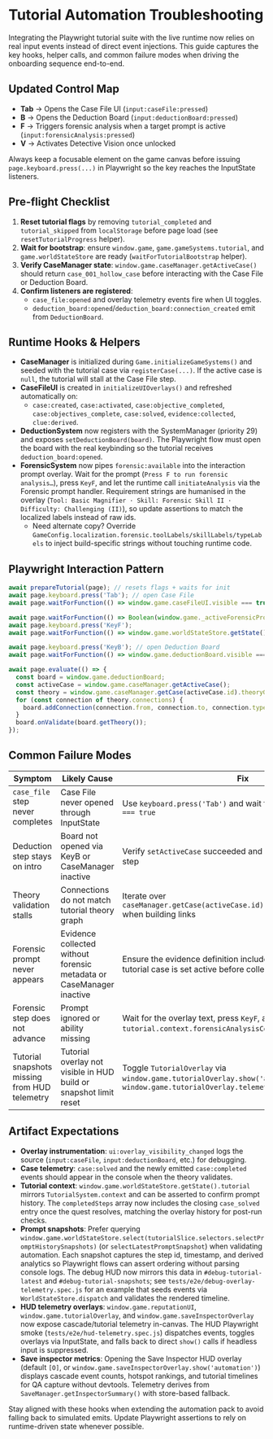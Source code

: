 # Tutorial Automation Troubleshooting

Integrating the Playwright tutorial suite with the live runtime now relies on real input events instead of direct event injections. This guide captures the key hooks, helper calls, and common failure modes when driving the onboarding sequence end-to-end.

## Updated Control Map
- **Tab** → Opens the Case File UI (`input:caseFile:pressed`)
- **B** → Opens the Deduction Board (`input:deductionBoard:pressed`)
- **F** → Triggers forensic analysis when a target prompt is active (`input:forensicAnalysis:pressed`)
- **V** → Activates Detective Vision once unlocked

Always keep a focusable element on the game canvas before issuing `page.keyboard.press(...)` in Playwright so the key reaches the InputState listeners.

## Pre-flight Checklist
1. **Reset tutorial flags** by removing `tutorial_completed` and `tutorial_skipped` from `localStorage` before page load (see `resetTutorialProgress` helper).
2. **Wait for bootstrap**: ensure `window.game`, `game.gameSystems.tutorial`, and `game.worldStateStore` are ready (`waitForTutorialBootstrap` helper).
3. **Verify CaseManager state**: `window.game.caseManager.getActiveCase()` should return `case_001_hollow_case` before interacting with the Case File or Deduction Board.
4. **Confirm listeners are registered**:
   - `case_file:opened` and overlay telemetry events fire when UI toggles.
   - `deduction_board:opened`/`deduction_board:connection_created` emit from `DeductionBoard`.

## Runtime Hooks & Helpers
- **CaseManager** is initialized during `Game.initializeGameSystems()` and seeded with the tutorial case via `registerCase(...)`. If the active case is `null`, the tutorial will stall at the Case File step.
- **CaseFileUI** is created in `initializeUIOverlays()` and refreshed automatically on:
  - `case:created`, `case:activated`, `case:objective_completed`, `case:objectives_complete`, `case:solved`, `evidence:collected`, `clue:derived`.
- **DeductionSystem** now registers with the SystemManager (priority 29) and exposes `setDeductionBoard(board)`. The Playwright flow must open the board with the real keybinding so the tutorial receives `deduction_board:opened`.
- **ForensicSystem** now pipes `forensic:available` into the interaction prompt overlay. Wait for the prompt (`Press F to run forensic analysis…`), press `KeyF`, and let the runtime call `initiateAnalysis` via the Forensic prompt handler. Requirement strings are humanised in the overlay (`Tool: Basic Magnifier · Skill: Forensic Skill II · Difficulty: Challenging (II)`), so update assertions to match the localized labels instead of raw ids.
  - Need alternate copy? Override `GameConfig.localization.forensic.toolLabels/skillLabels/typeLabels` to inject build-specific strings without touching runtime code.

## Playwright Interaction Pattern
```ts
await prepareTutorial(page); // resets flags + waits for init
await page.keyboard.press('Tab'); // open Case File
await page.waitForFunction(() => window.game.caseFileUI.visible === true);

await page.waitForFunction(() => Boolean(window.game._activeForensicPrompt));
await page.keyboard.press('KeyF');
await page.waitForFunction(() => window.game.worldStateStore.getState().tutorial.context.forensicAnalysisComplete > 0);

await page.keyboard.press('KeyB'); // open Deduction Board
await page.waitForFunction(() => window.game.deductionBoard.visible === true);

await page.evaluate(() => {
  const board = window.game.deductionBoard;
  const activeCase = window.game.caseManager.getActiveCase();
  const theory = window.game.caseManager.getCase(activeCase.id).theoryGraph;
  for (const connection of theory.connections) {
    board.addConnection(connection.from, connection.to, connection.type);
  }
  board.onValidate(board.getTheory());
});
```

## Common Failure Modes
| Symptom | Likely Cause | Fix |
| --- | --- | --- |
| `case_file` step never completes | Case File never opened through InputState | Use `keyboard.press('Tab')` and wait for `caseFileUI.visible === true` |
| Deduction step stays on intro | Board not opened via KeyB or CaseManager inactive | Verify `setActiveCase` succeeded and press `KeyB` after forensic step |
| Theory validation stalls | Connections do not match tutorial theory graph | Iterate over `caseManager.getCase(activeCase.id).theoryGraph.connections` when building links |
| Forensic prompt never appears | Evidence collected without forensic metadata or CaseManager inactive | Ensure the evidence definition includes `forensic` data and the tutorial case is set active before collection |
| Forensic step does not advance | Prompt ignored or ability missing | Wait for the overlay text, press `KeyF`, and confirm `tutorial.context.forensicAnalysisComplete` increments |
| Tutorial snapshots missing from HUD telemetry | Tutorial overlay not visible in HUD build or snapshot limit reset | Toggle `TutorialOverlay` via `window.game.tutorialOverlay.show('automation')`, then query `window.game.tutorialOverlay.telemetry` |

## Artifact Expectations
- **Overlay instrumentation**: `ui:overlay_visibility_changed` logs the source (`input:caseFile`, `input:deductionBoard`, etc.) for debugging.
- **Case telemetry**: `case:solved` and the newly emitted `case:completed` events should appear in the console when the theory validates.
- **Tutorial context**: `window.game.worldStateStore.getState().tutorial` mirrors `TutorialSystem.context` and can be asserted to confirm prompt history. The `completedSteps` array now includes the closing `case_solved` entry once the quest resolves, matching the overlay history for post-run checks.
- **Prompt snapshots**: Prefer querying `window.game.worldStateStore.select(tutorialSlice.selectors.selectPromptHistorySnapshots)` (or `selectLatestPromptSnapshot`) when validating automation. Each snapshot captures the step id, timestamp, and derived analytics so Playwright flows can assert ordering without parsing console logs. The debug HUD now mirrors this data in `#debug-tutorial-latest` and `#debug-tutorial-snapshots`; see `tests/e2e/debug-overlay-telemetry.spec.js` for an example that seeds events via `WorldStateStore.dispatch` and validates the rendered timeline.
- **HUD telemetry overlays**: `window.game.reputationUI`, `window.game.tutorialOverlay`, and `window.game.saveInspectorOverlay` now expose cascade/tutorial telemetry in-canvas. The HUD Playwright smoke (`tests/e2e/hud-telemetry.spec.js`) dispatches events, toggles overlays via InputState, and falls back to direct `show()` calls if headless input is suppressed.
- **Save inspector metrics**: Opening the Save Inspector HUD overlay (default `[O]`, or `window.game.saveInspectorOverlay.show('automation')`) displays cascade event counts, hotspot rankings, and tutorial timelines for QA capture without devtools. Telemetry derives from `SaveManager.getInspectorSummary()` with store-based fallback.

Stay aligned with these hooks when extending the automation pack to avoid falling back to simulated emits. Update Playwright assertions to rely on runtime-driven state whenever possible.

